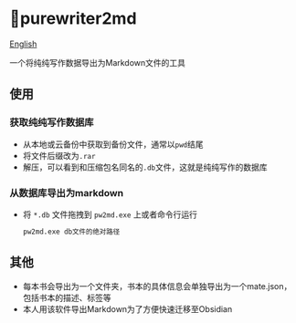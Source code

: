 # 📃purewriter2md

[English](./README.md)

一个将纯纯写作数据导出为Markdown文件的工具

## 使用

### 获取纯纯写作数据库

- 从本地或云备份中获取到备份文件，通常以`pwd`结尾
- 将文件后缀改为`.rar`
- 解压，可以看到和压缩包名同名的`.db`文件，这就是纯纯写作的数据库

### 从数据库导出为markdown

- 将 `*.db` 文件拖拽到 `pw2md.exe` 上或者命令行运行
    ```bash
    pw2md.exe db文件的绝对路径
    ```

## 其他

- 每本书会导出为一个文件夹，书本的具体信息会单独导出为一个mate.json，包括书本的描述、标签等
- 本人用该软件导出Markdown为了方便快速迁移至Obsidian
